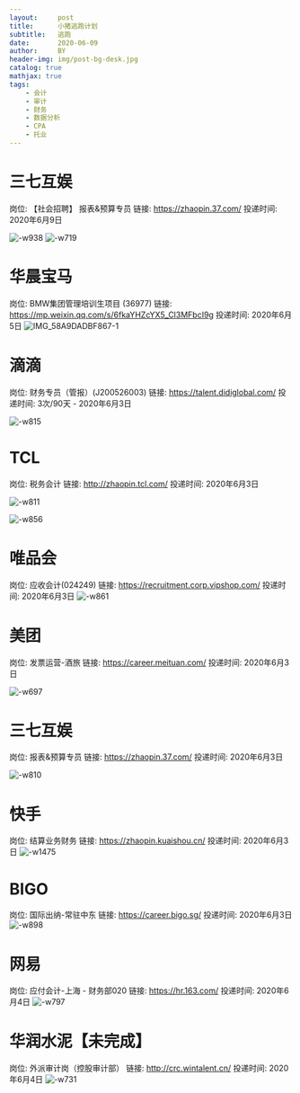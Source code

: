 ```yaml
---
layout:     post
title:      小猪逃跑计划
subtitle:   逃跑
date:       2020-06-09
author:     BY
header-img: img/post-bg-desk.jpg
catalog: true
mathjax: true
tags:
    - 会计
    - 审计
    - 财务
    - 数据分析
    - CPA
    - 托业
---
```







# 三七互娱
岗位: 【社会招聘】 报表&预算专员
链接: https://zhaopin.37.com/
投递时间: 2020年6月9日

![-w938](http://roger-markdown.oss-cn-beijing.aliyuncs.com/2020/06/09/15916918227119.jpg)
![-w719](http://roger-markdown.oss-cn-beijing.aliyuncs.com/2020/06/09/15916919341949.jpg)


# 华晨宝马
岗位: BMW集团管理培训生项目 (36977)
链接: https://mp.weixin.qq.com/s/6fkaYHZcYX5_Cl3MFbcI9g
投递时间: 2020年6月5日
![IMG_58A9DADBF867-1](http://roger-markdown.oss-cn-beijing.aliyuncs.com/2020/06/09/img58a9dadbf8671.jpeg)




# 滴滴

岗位: 财务专员（管报）(J200526003)
链接: https://talent.didiglobal.com/
投递时间: 3次/90天 - 2020年6月3日

![-w815](http://roger-markdown.oss-cn-beijing.aliyuncs.com/2020/06/09/15911813269043.jpg)


# TCL

岗位: 税务会计
链接: http://zhaopin.tcl.com/
投递时间: 2020年6月3日

![-w811](http://roger-markdown.oss-cn-beijing.aliyuncs.com/2020/06/09/15911835631387.jpg)
 
 ![-w856](http://roger-markdown.oss-cn-beijing.aliyuncs.com/2020/06/09/15911844375989.jpg)

# 唯品会
岗位: 应收会计(024249)
链接: https://recruitment.corp.vipshop.com/
投递时间: 2020年6月3日
![-w861](http://roger-markdown.oss-cn-beijing.aliyuncs.com/2020/06/09/15911853747634.jpg)


# 美团
岗位: 发票运营-酒旅
链接: https://career.meituan.com/
投递时间: 2020年6月3日

![-w697](http://roger-markdown.oss-cn-beijing.aliyuncs.com/2020/06/09/15911858002838.jpg)




# 三七互娱
岗位: 报表&预算专员
链接: https://zhaopin.37.com/
投递时间: 2020年6月3日

![-w810](http://roger-markdown.oss-cn-beijing.aliyuncs.com/2020/06/09/15911870014135.jpg)



# 快手
岗位: 结算业务财务
链接: https://zhaopin.kuaishou.cn/
投递时间: 2020年6月3日
![-w1475](http://roger-markdown.oss-cn-beijing.aliyuncs.com/2020/06/09/15911973055806.jpg)


# BIGO
岗位: 国际出纳-常驻中东
链接: https://career.bigo.sg/
投递时间: 2020年6月3日
![-w898](http://roger-markdown.oss-cn-beijing.aliyuncs.com/2020/06/09/15911989710860.jpg)


# 网易

岗位: 应付会计-上海 - 财务部020
链接: https://hr.163.com/
投递时间: 2020年6月4日
![-w797](http://roger-markdown.oss-cn-beijing.aliyuncs.com/2020/06/09/15912667096131.jpg)


# 华润水泥【未完成】

岗位: 外派审计岗（控股审计部）
链接: http://crc.wintalent.cn/
投递时间: 2020年6月4日
![-w731](http://roger-markdown.oss-cn-beijing.aliyuncs.com/2020/06/09/15912653146585.jpg)

